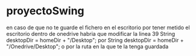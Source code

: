 # proyectoSwing
en caso de que no te guarde el fichero en el escritorio por tener metido el escritorio dentro de onedrive habria que modificar la linea 39 
String desktopDir = homeDir + "/Desktop";
por 
String desktopDir = homeDir + "/Onedrive/Desktop";
o por la ruta en la que te la tenga guardada
